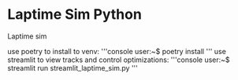 # Laptime Sim Python
Laptime sim

use poetry to install to venv:
'''console
user:~$ poetry install
'''
use streamlit to view tracks and control optimizations:
'''console
user:~$ streamlit run streamlit_laptime_sim.py
'''